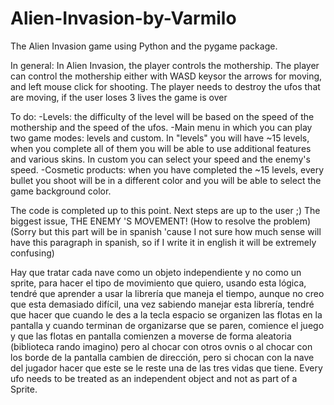 # Alien-Invasion-by-Varmilo
The Alien Invasion game using Python and the pygame package.

In general: In Alien Invasion, the player controls the mothership. The player can control the mothership either  with WASD keysor the arrows for moving, and left mouse click for shooting. The player needs to destroy the ufos that are moving, if the user loses 3 lives the game is over 

To do: 
-Levels: the difficulty of the level will be based on the speed of the mothership and the speed of the ufos. 
-Main menu in which you can play two game modes: levels and custom. In "levels" you will have ~15 levels, when you complete all of them you will be able to use additional features and various skins. In custom you can select your speed and the enemy's speed. 
-Cosmetic products: when you have completed the ~15 levels, every bullet you shoot will be in a different color and you will be able to select the game background color.

The code is completed up to this point. Next steps are up to the user ;)
The biggest issue, THE ENEMY 'S MOVEMENT! (How to resolve the problem) 
(Sorry but this part will be in spanish 'cause I not sure how much sense will have this paragraph in spanish, so if I write it in english it will be extremely confusing) 

Hay que tratar cada nave como un objeto independiente y no como un sprite, para hacer el tipo de movimiento que quiero, usando esta lógica, tendré que aprender a usar la librería que maneja el tiempo, aunque no creo que esta demasiado difícil, una vez sabiendo manejar esta librería, tendré que hacer que cuando le des a la tecla espacio se organizen las flotas en la pantalla y cuando terminan de organizarse que se paren, comience el juego y que las flotas en pantalla comienzen a moverse de forma aleatoria (biblioteca rando imagino) pero al chocar con otros ovnis o al chocar con los borde de la pantalla cambien de dirección, pero si chocan con la nave del jugador hacer que este se le reste una de las tres vidas que tiene.
Every ufo needs to be treated as an independent object and not as part of a Sprite.
